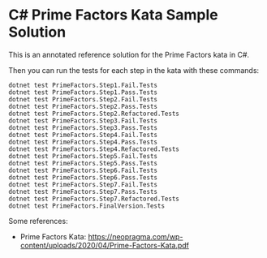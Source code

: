 # C# Prime Factors Kata Sample Solution 

This is an annotated reference solution for the Prime Factors kata in C#. 

Then you can run the tests for each step in the kata with these commands: 

```shell
dotnet test PrimeFactors.Step1.Fail.Tests
dotnet test PrimeFactors.Step1.Pass.Tests
dotnet test PrimeFactors.Step2.Fail.Tests
dotnet test PrimeFactors.Step2.Pass.Tests
dotnet test PrimeFactors.Step2.Refactored.Tests
dotnet test PrimeFactors.Step3.Fail.Tests
dotnet test PrimeFactors.Step3.Pass.Tests
dotnet test PrimeFactors.Step4.Fail.Tests
dotnet test PrimeFactors.Step4.Pass.Tests
dotnet test PrimeFactors.Step4.Refactored.Tests
dotnet test PrimeFactors.Step5.Fail.Tests
dotnet test PrimeFactors.Step5.Pass.Tests
dotnet test PrimeFactors.Step6.Fail.Tests
dotnet test PrimeFactors.Step6.Pass.Tests
dotnet test PrimeFactors.Step7.Fail.Tests
dotnet test PrimeFactors.Step7.Pass.Tests
dotnet test PrimeFactors.Step7.Refactored.Tests
dotnet test PrimeFactors.FinalVersion.Tests
```

Some references: 

- Prime Factors Kata: https://neopragma.com/wp-content/uploads/2020/04/Prime-Factors-Kata.pdf 



